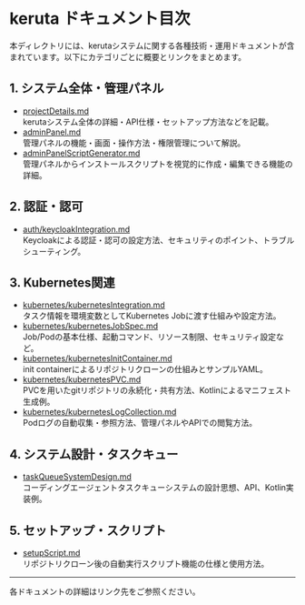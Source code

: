 # keruta ドキュメント目次

本ディレクトリには、kerutaシステムに関する各種技術・運用ドキュメントが含まれています。以下にカテゴリごとに概要とリンクをまとめます。

## 1. システム全体・管理パネル
- [projectDetails.md](./projectDetails.md)  
  kerutaシステム全体の詳細・API仕様・セットアップ方法などを記載。
- [adminPanel.md](./adminPanel.md)  
  管理パネルの機能・画面・操作方法・権限管理について解説。
- [adminPanelScriptGenerator.md](./adminPanelScriptGenerator.md)  
  管理パネルからインストールスクリプトを視覚的に作成・編集できる機能の詳細。

## 2. 認証・認可
- [auth/keycloakIntegration.md](./auth/keycloakIntegration.md)  
  Keycloakによる認証・認可の設定方法、セキュリティのポイント、トラブルシューティング。

## 3. Kubernetes関連
- [kubernetes/kubernetesIntegration.md](./kubernetes/kubernetesIntegration.md)  
  タスク情報を環境変数としてKubernetes Jobに渡す仕組みや設定方法。
- [kubernetes/kubernetesJobSpec.md](./kubernetes/kubernetesJobSpec.md)  
  Job/Podの基本仕様、起動コマンド、リソース制限、セキュリティ設定など。
- [kubernetes/kubernetesInitContainer.md](./kubernetes/kubernetesInitContainer.md)  
  init containerによるリポジトリクローンの仕組みとサンプルYAML。
- [kubernetes/kubernetesPVC.md](./kubernetes/kubernetesPVC.md)  
  PVCを用いたgitリポジトリの永続化・共有方法、Kotlinによるマニフェスト生成例。
- [kubernetes/kubernetesLogCollection.md](./kubernetes/kubernetesLogCollection.md)  
  Podログの自動収集・参照方法、管理パネルやAPIでの閲覧方法。

## 4. システム設計・タスクキュー
- [taskQueueSystemDesign.md](./taskQueueSystemDesign.md)  
  コーディングエージェントタスクキューシステムの設計思想、API、Kotlin実装例。

## 5. セットアップ・スクリプト
- [setupScript.md](./setupScript.md)  
  リポジトリクローン後の自動実行スクリプト機能の仕様と使用方法。

---

各ドキュメントの詳細はリンク先をご参照ください。
